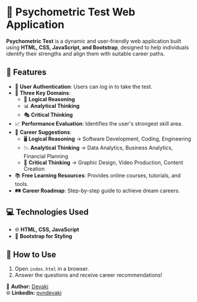 # 🎯 Psychometric Test Web Application

**Psychometric Test** is a dynamic and user-friendly web application built using **HTML, CSS, JavaScript, and Bootstrap**, designed to help individuals identify their strengths and align them with suitable career paths.

## 🚀 Features
- 🔑 **User Authentication**: Users can log in to take the test.
- 📝 **Three Key Domains**:
  - 🧠 **Logical Reasoning**
  - 📊 **Analytical Thinking**
  - 🎭 **Critical Thinking**
- 📈 **Performance Evaluation**: Identifies the user's strongest skill area.
- 🎯 **Career Suggestions**:
  - 🖥 **Logical Reasoning** → Software Development, Coding, Engineering
  - 📉 **Analytical Thinking** → Data Analytics, Business Analytics, Financial Planning
  - 🎨 **Critical Thinking** → Graphic Design, Video Production, Content Creation
- 📚 **Free Learning Resources**: Provides online courses, tutorials, and tools.
- 🛤 **Career Roadmap**: Step-by-step guide to achieve dream careers.
  
## 💻 Technologies Used

- 🌐 **HTML, CSS, JavaScript**
- 🎨 **Bootstrap for Styling**

## 📌 How to Use

1. Open `index.html` in a browser.
2. Answer the questions and receive career recommendations!

👤 **Author:** [Devaki](https://github.com/Devakipvn)  
🌐 **LinkedIn:** [pvndevaki](https://www.linkedin.com/in/pvndevaki)
